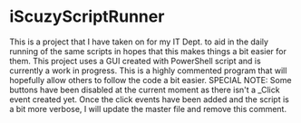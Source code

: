 # iScuzyScriptRunner
This is a project that I have taken on for my IT Dept. to aid in the daily running of the same scripts in hopes that this makes things a bit easier for them. This project uses a GUI created with PowerShell script and is currently a work in progress. This is a highly commented program that will hopefully allow others to follow the code a bit easier.
SPECIAL NOTE: Some buttons have been disabled at the current moment as there isn't a _Click event created yet. Once the click events have been added and the script is a bit more verbose, I will update the master file and remove this comment.
